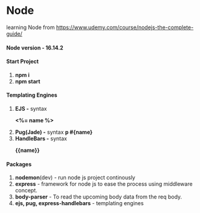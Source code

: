 # Node
learning Node from https://www.udemy.com/course/nodejs-the-complete-guide/

#### Node version - 16.14.2

#### Start Project
1. **npm i**
2. **npm start**

#### Templating Engines
1. **EJS -** syntax **<p><%= name %></p>**
2. **Pug(Jade) -** syntax **p #{name}**
3. **HandleBars -** syntax **<p>{{name}}</p>**

#### Packages
1. **nodemon**(dev) - run node js project continously
2. **express** - framework for node js to ease the process using middleware concept.
3. **body-parser** - To read the upcoming body data from the req body.
4. **ejs, pug, express-handlebars** - templating engines
